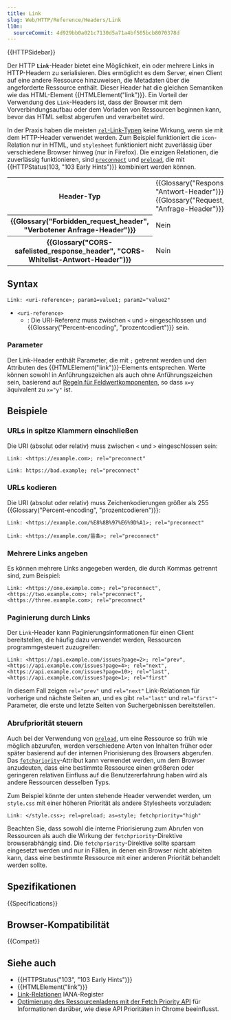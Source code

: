 ```yaml
---
title: Link
slug: Web/HTTP/Reference/Headers/Link
l10n:
  sourceCommit: 4d929bb0a021c7130d5a71a4bf505bcb8070378d
---
```


{{HTTPSidebar}}

Der HTTP **`Link`**-Header bietet eine Möglichkeit, ein oder mehrere Links in HTTP-Headern zu serialisieren. Dies ermöglicht es dem Server, einen Client auf eine andere Ressource hinzuweisen, die Metadaten über die angeforderte Ressource enthält. Dieser Header hat die gleichen Semantiken wie das HTML-Element {{HTMLElement("link")}}. Ein Vorteil der Verwendung des `Link`-Headers ist, dass der Browser mit dem Vorverbindungsaufbau oder dem Vorladen von Ressourcen beginnen kann, bevor das HTML selbst abgerufen und verarbeitet wird.

In der Praxis haben die meisten [`rel`-Link-Typen](/de/docs/Web/HTML/Attributes/rel) keine Wirkung, wenn sie mit dem HTTP-Header verwendet werden. Zum Beispiel funktioniert die `icon`-Relation nur in HTML, und `stylesheet` funktioniert nicht zuverlässig über verschiedene Browser hinweg (nur in Firefox). Die einzigen Relationen, die zuverlässig funktionieren, sind [`preconnect`](/de/docs/Web/HTML/Attributes/rel/preconnect) und [`preload`](/de/docs/Web/HTML/Attributes/rel/preload), die mit {{HTTPStatus(103, "103 Early Hints")}} kombiniert werden können.

<table class="properties">
  <tbody>
    <tr>
      <th scope="row">Header-Typ</th>
      <td>
        {{Glossary("Response_header", "Antwort-Header")}}, {{Glossary("Request_header", "Anfrage-Header")}}
      </td>
    </tr>
    <tr>
      <th scope="row">{{Glossary("Forbidden_request_header", "Verbotener Anfrage-Header")}}</th>
      <td>Nein</td>
    </tr>
    <tr>
      <th scope="row">
        {{Glossary("CORS-safelisted_response_header", "CORS-Whitelist-Antwort-Header")}}
      </th>
      <td>Nein</td>
    </tr>
  </tbody>
</table>

## Syntax

```http
Link: <uri-reference>; param1=value1; param2="value2"
```

- `<uri-reference>`
  - : Die URI-Referenz muss zwischen `<` und `>` eingeschlossen und {{Glossary("Percent-encoding", "prozentcodiert")}} sein.

### Parameter

Der Link-Header enthält Parameter, die mit `;` getrennt werden und den Attributen des {{HTMLElement("link")}}-Elements entsprechen. Werte können sowohl in Anführungszeichen als auch ohne Anführungszeichen sein, basierend auf [Regeln für Feldwertkomponenten](https://www.rfc-editor.org/rfc/rfc7230.html#section-3.2.6), so dass `x=y` äquivalent zu `x="y"` ist.

## Beispiele

### URLs in spitze Klammern einschließen

Die URI (absolut oder relativ) muss zwischen `<` und `>` eingeschlossen sein:

```http example-good
Link: <https://example.com>; rel="preconnect"
```

```http example-bad
Link: https://bad.example; rel="preconnect"
```

### URLs kodieren

Die URI (absolut oder relativ) muss Zeichenkodierungen größer als 255 {{Glossary("Percent-encoding", "prozentcodieren")}}:

```http example-good
Link: <https://example.com/%E8%8B%97%E6%9D%A1>; rel="preconnect"
```

```http example-bad
Link: <https://example.com/苗条>; rel="preconnect"
```

### Mehrere Links angeben

Es können mehrere Links angegeben werden, die durch Kommas getrennt sind, zum Beispiel:

```http
Link: <https://one.example.com>; rel="preconnect", <https://two.example.com>; rel="preconnect", <https://three.example.com>; rel="preconnect"
```

### Paginierung durch Links

Der `Link`-Header kann Paginierungsinformationen für einen Client bereitstellen, die häufig dazu verwendet werden, Ressourcen programmgesteuert zuzugreifen:

```http
Link: <https://api.example.com/issues?page=2>; rel="prev", <https://api.example.com/issues?page=4>; rel="next", <https://api.example.com/issues?page=10>; rel="last", <https://api.example.com/issues?page=1>; rel="first"
```

In diesem Fall zeigen `rel="prev"` und `rel="next"` Link-Relationen für vorherige und nächste Seiten an, und es gibt `rel="last"` und `rel="first"`-Parameter, die erste und letzte Seiten von Suchergebnissen bereitstellen.

### Abrufpriorität steuern

Auch bei der Verwendung von [`preload`](/de/docs/Web/HTML/Attributes/rel/preload), um eine Ressource so früh wie möglich abzurufen, werden verschiedene Arten von Inhalten früher oder später basierend auf der internen Priorisierung des Browsers abgerufen. Das [`fetchpriority`](/de/docs/Web/HTML/Element/link#fetchpriority)-Attribut kann verwendet werden, um dem Browser anzudeuten, dass eine bestimmte Ressource einen größeren oder geringeren relativen Einfluss auf die Benutzererfahrung haben wird als andere Ressourcen desselben Typs.

Zum Beispiel könnte der unten stehende Header verwendet werden, um `style.css` mit einer höheren Priorität als andere Stylesheets vorzuladen:

```http
Link: </style.css>; rel=preload; as=style; fetchpriority="high"
```

Beachten Sie, dass sowohl die interne Priorisierung zum Abrufen von Ressourcen als auch die Wirkung der `fetchpriority`-Direktive browserabhängig sind. Die `fetchpriority`-Direktive sollte sparsam eingesetzt werden und nur in Fällen, in denen ein Browser nicht ableiten kann, dass eine bestimmte Ressource mit einer anderen Priorität behandelt werden sollte.

## Spezifikationen

{{Specifications}}

## Browser-Kompatibilität

{{Compat}}

## Siehe auch

- {{HTTPStatus("103", "103 Early Hints")}}
- {{HTMLElement("link")}}
- [Link-Relationen](https://www.iana.org/assignments/link-relations/link-relations.xhtml) IANA-Register
- [Optimierung des Ressourcenladens mit der Fetch Priority API](https://web.dev/articles/fetch-priority?hl=en#browser_priority_and_fetchpriority) für Informationen darüber, wie diese API Prioritäten in Chrome beeinflusst.
